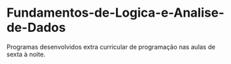 # Fundamentos-de-Logica-e-Analise-de-Dados
Programas desenvolvidos extra curricular de programação nas aulas de sexta à noite.
